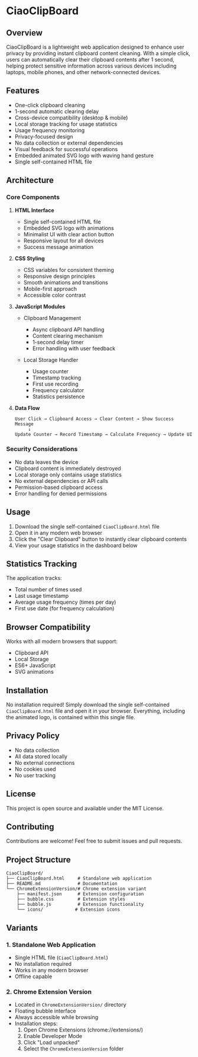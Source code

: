# CiaoClipBoard

## Overview
CiaoClipBoard is a lightweight web application designed to enhance user privacy by providing instant clipboard content cleaning. With a simple click, users can automatically clear their clipboard contents after 1 second, helping protect sensitive information across various devices including laptops, mobile phones, and other network-connected devices.

## Features
- One-click clipboard cleaning
- 1-second automatic clearing delay
- Cross-device compatibility (desktop & mobile)
- Local storage tracking for usage statistics
- Usage frequency monitoring
- Privacy-focused design
- No data collection or external dependencies
- Visual feedback for successful operations
- Embedded animated SVG logo with waving hand gesture
- Single self-contained HTML file

## Architecture
### Core Components
1. **HTML Interface**
   - Single self-contained HTML file
   - Embedded SVG logo with animations
   - Minimalist UI with clear action button
   - Responsive layout for all devices
   - Success message animation

2. **CSS Styling**
   - CSS variables for consistent theming
   - Responsive design principles
   - Smooth animations and transitions
   - Mobile-first approach
   - Accessible color contrast

3. **JavaScript Modules**
   - Clipboard Management
     - Async clipboard API handling
     - Content clearing mechanism
     - 1-second delay timer
     - Error handling with user feedback
   
   - Local Storage Handler
     - Usage counter
     - Timestamp tracking
     - First use recording
     - Frequency calculator
     - Statistics persistence

4. **Data Flow**
   ```
   User Click → Clipboard Access → Clear Content → Show Success Message
        ↓
   Update Counter → Record Timestamp → Calculate Frequency → Update UI
   ```

### Security Considerations
- No data leaves the device
- Clipboard content is immediately destroyed
- Local storage only contains usage statistics
- No external dependencies or API calls
- Permission-based clipboard access
- Error handling for denied permissions

## Usage
1. Download the single self-contained `CiaoClipBoard.html` file
2. Open it in any modern web browser
3. Click the "Clear Clipboard" button to instantly clear clipboard contents
4. View your usage statistics in the dashboard below

## Statistics Tracking
The application tracks:
- Total number of times used
- Last usage timestamp
- Average usage frequency (times per day)
- First use date (for frequency calculation)

## Browser Compatibility
Works with all modern browsers that support:
- Clipboard API
- Local Storage
- ES6+ JavaScript
- SVG animations

## Installation
No installation required! Simply download the single self-contained `CiaoClipBoard.html` file and open it in your browser. Everything, including the animated logo, is contained within this single file.

## Privacy Policy
- No data collection
- All data stored locally
- No external connections
- No cookies used
- No user tracking

## License
This project is open source and available under the MIT License.

## Contributing
Contributions are welcome! Feel free to submit issues and pull requests.

## Project Structure
```
CiaoClipBoard/
├── CiaoClipBoard.html     # Standalone web application
├── README.md              # Documentation
└── ChromeExtensionVersion/# Chrome extension variant
    ├── manifest.json      # Extension configuration
    ├── bubble.css         # Extension styles
    ├── bubble.js          # Extension functionality
    └── icons/            # Extension icons
```

## Variants

### 1. Standalone Web Application
- Single HTML file (`CiaoClipBoard.html`)
- No installation required
- Works in any modern browser
- Offline capable

### 2. Chrome Extension Version
- Located in `ChromeExtensionVersion/` directory
- Floating bubble interface
- Always accessible while browsing
- Installation steps:
  1. Open Chrome Extensions (chrome://extensions/)
  2. Enable Developer Mode
  3. Click "Load unpacked"
  4. Select the `ChromeExtensionVersion` folder